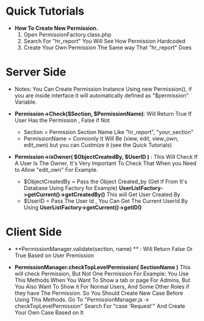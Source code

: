 
# Quick Tutorials
* **How To Create New Permission.**
  1. Open PermissionFactory.class.php
  2. Search For "hr_report" You Will See How Permission Hardcoded
  3. Create Your Own Permission The Same way That "hr_report" Does



# Server Side
* Notes: You Can Create Permission Instance Using new Permission(), if you are inside interface it will automatically defined as "$permission" Variable. 

- **Permission->Check($Section, $PermissionName)**:
   Will Return True If User Has the Permission , False if Not 
   * Section = Permssion Section Name Like "hr_report", "your_section"
   * PermissionName = Comoonly It Will Be (view, edit, view_own, edit_own) but you can Custmize it (see the Quick Tutorials) 

- **Permission->isOwner( $ObjectCreatedBy, $UserID )** : 
  This Will Check If A User Is The Owner, It's Very Important To Check That When you Need to Allow "edit_own" For Example.
  * $ObjectCreatedBy = Pass the Object Created_by (Get If From It's Database Using Factory for Example) 
   **UserListFactory->getCurrent()->getCreatedBy()** This will Get User Created By
  * $UserID = Pass The User Id , You Can Get The Current UserId By Using 
    **UserListFactory->getCurrent()->getID()**

# Client Side

- **PermissionManager.validate(section, name) ** : 
  Will Return False Or True Based on User Premission

- **PermissionManager.checkTopLevelPermission( SectionName )**
  This will check Permission, But Not One Permission
  For Example: You Use This Methods When You Want To Show a tab or page For Admins, 
  But You Also Want To Show it For Normal Users, And Some Other Roles if they have The Permission.
  So You Should Create New Case Before Using This Methods. 
  Go To "PermissionManager.js -> checkTopLevelPermission" Search For "case 'Request'"
  And Create Your Own Case Based on It 